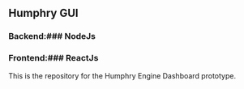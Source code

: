 ## Humphry GUI

### Backend:### NodeJs
### Frontend:### ReactJs

This is the repository for the Humphry Engine Dashboard prototype.
